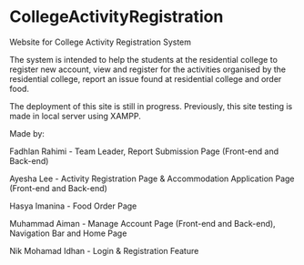 # CollegeActivityRegistration
Website for College Activity Registration System

The system is intended to help the students at the residential college to register new account, view and register for the activities organised by the residential college, report an issue found at residential college and order food.

The deployment of this site is still in progress. Previously, this site testing is made in local server using XAMPP.

Made by:

Fadhlan Rahimi - Team Leader, Report Submission Page (Front-end and Back-end)

Ayesha Lee - Activity Registration Page & Accommodation Application Page (Front-end and Back-end)

Hasya Imanina - Food Order Page

Muhammad Aiman - Manage Account Page (Front-end and Back-end), Navigation Bar and Home Page

Nik Mohamad Idhan - Login & Registration Feature

